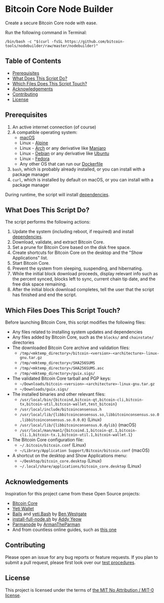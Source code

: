 # Bitcoin Core Node Builder

Create a secure Bitcoin Core node with ease.

Run the following command in Terminal:
```
/bin/bash -c "$(curl -fsSL https://github.com/bitcoin-tools/nodebuilder/raw/master/nodebuilder)"
```

## Table of Contents

- [Prerequisites](#prerequisites)
- [What Does This Script Do?](#what-does-this-script-do)
- [Which Files Does This Script Touch?](#which-files-does-this-script-touch)
- [Acknowledgements](#acknowledgements)
- [Contributing](#contributing)
- [License](#license)

## Prerequisites

1. An active internet connection (of course)
3. A compatible operating system:
   - [macOS](https://apple.com/macos)
   - Linux - [Alpine](https://wiki.alpinelinux.org/wiki/Installation)
   - Linux - [Arch](https://wiki.archlinux.org/title/installation_guide) or any derivative like [Manjaro](https://wiki.manjaro.org/index.php/Installation_Guides)
   - Linux - [Debian](https://debian.org/releases/stable/installmanual) or any derivative like [Ubuntu](https://ubuntu.com/tutorials/install-ubuntu-desktop)
   - Linux - [Fedora](https://fedoraproject.org/workstation/download)
   - Any other OS that can run our [Dockerfile](./Dockerfile)
5. `bash`, which is probably already installed, or you can install with a package manager
6. `curl`, which is installed by default on macOS, or you can install with a package manager

During runtime, the script will install [dependencies](./dependencies.txt).

## What Does This Script Do?

The script performs the following actions:
1. Update the system (including reboot, if required) and install [dependencies](./dependencies.txt).
2. Download, validate, and extract Bitcoin Core.
3. Set a prune for Bitcoin Core based on the disk free space.
4. Create shortcuts for Bitcoin Core on the desktop and the "Show Applications" list.
5. Start Bitcoin Core.
6. Prevent the system from sleeping, suspending, and hibernating.
7. While the initial block download proceeds, display relevant info such as the percent synced, blocks left to sync, current chain tip date, and the free disk space remaining.
8. After the initial block download completes, tell the user that the script has finished and end the script.

## Which Files Does This Script Touch?

Before launching Bitcoin Core, this script modifies the following files:
- Any files related to installing system updates and dependencies
- Any files added by Bitcoin Core, such as the `blocks/` and `chainstate/` directories
- The downloaded Bitcoin Core archive and validation files:
  - `/tmp/<mktemp_directory>/bitcoin-<version>-<architecture>-linux-gnu.tar.gz`
  - `/tmp/<mktemp_directory>/SHA256SUMS`
  - `/tmp/<mktemp_directory>/SHA256SUMS.asc`
  - `/tmp/<mktemp_directory>/guix.sigs/`
- The validated Bitcoin Core tarball and PGP keys:
  - `~/Downloads/bitcoin-<version>-<architecture>-linux-gnu.tar.gz`
  - `~/Downloads/guix.sigs/`
- The installed binaries and other relevant files:
  - `/usr/local/bin/{bitcoind,bitcoin-qt,bitcoin-cli,bitcoin-tx,bitcoin-util,bitcoin-wallet,test_bitcoin}`
  - `/usr/local/include/bitcoinconsensus.h`
  - `/usr/local/lib/{libbitcoinconsensus.so,libbitcoinconsensus.so.0,libbitcoinconsensus.so.0.0.0}` (Linux)
  - `/usr/local/lib/{libbitcoinconsensus.0.dylib}` (macOS)
  - `/usr/local/man/man1/{bitcoind.1,bitcoin-qt.1,bitcoin-cli.1,bitcoin-tx.1,bitcoin-util.1,bitcoin-wallet.1}`
- The Bitcoin Core configuration file:
  - `~/.bitcoin/bitcoin.conf` (Linux)
  - `~/Library/Application Support/Bitcoin/bitcoin.conf` (macOS)
- A shortcut on the desktop and Show Applications menu:
  - `~/Desktop/bitcoin_core.desktop` (Linux)
  - `~/.local/share/applications/bitcoin_core.desktop` (Linux)

## Acknowledgements

Inspiration for this project came from these Open Source projects:
- [Bitcoin Core](https://github.com/bitcoin/bitcoin/graphs/contributors)
- [Yeti Wallet](https://github.com/JWWeatherman/yeticold/graphs/contributors)
- [Bails](https://github.com/BenWestgate/Bails) and [yeti.Bash](https://github.com/BenWestgate/yeti.Bash) by [Ben Westgate](https://github.com/BenWestgate)
- [install-full-node.sh](https://bitnodes.io/install-full-node.sh) by [Addy Yeow](https://github.com/ayeowch/)
- [Parmanode](https://github.com/armantheparman/parmanode) by [ArmanTheParman](https://github.com/armantheparman)
- And from countless online guides, such as [this one](https://bitcoin.org/en/full-node)

## Contributing

Please open an issue for any bug reports or feature requests. If you plan to submit a pull request, please first look over our [test procedures](test/README.md).

## License

This project is licensed under the terms of [the MIT No Attribution / MIT-0 license](./LICENSE).

